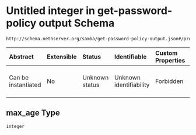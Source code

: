 # Untitled integer in get-password-policy output Schema

```txt
http://schema.nethserver.org/samba/get-password-policy-output.json#/properties/expiration/properties/max_age
```



| Abstract            | Extensible | Status         | Identifiable            | Custom Properties | Additional Properties | Access Restrictions | Defined In                                                                                        |
| :------------------ | :--------- | :------------- | :---------------------- | :---------------- | :-------------------- | :------------------ | :------------------------------------------------------------------------------------------------ |
| Can be instantiated | No         | Unknown status | Unknown identifiability | Forbidden         | Allowed               | none                | [get-password-policy-output.json\*](samba/get-password-policy-output.json "open original schema") |

## max\_age Type

`integer`
